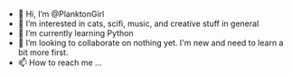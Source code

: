 - 👋 Hi, I’m @PlanktonGirl
- 👀 I’m interested in cats, scifi, music, and creative stuff in general
- 🌱 I’m currently learning Python
- 💞️ I’m looking to collaborate on nothing yet. I'm new and need to learn a bit more first.
- 📫 How to reach me ...

<!---
PlanktonGirl/PlanktonGirl is a ✨ special ✨ repository because its `README.md` (this file) appears on your GitHub profile.
You can click the Preview link to take a look at your changes.
--->
